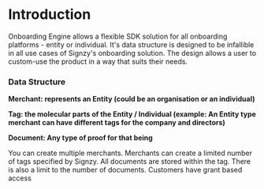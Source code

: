 # Introduction

Onboarding Engine allows a flexible SDK solution for all onboarding platforms - entity or individual. It's data structure is designed to be infallible in all use cases of Signzy's onboarding solution. The design allows a user to custom-use the product in a way that suits their needs.

### Data Structure <a href="#data-structure" id="data-structure"></a>

**Merchant: represents an Entity (could be an organisation or an individual)**

**Tag: the molecular parts of the Entity / Individual (example: An Entity type merchant can have different tags for the company and directors)**

**Document: Any type of proof for that being**

You can create multiple merchants. Merchants can create a limited number of tags specified by Signzy. All documents are stored within the tag. There is also a limit to the number of documents. Customers have grant based access
